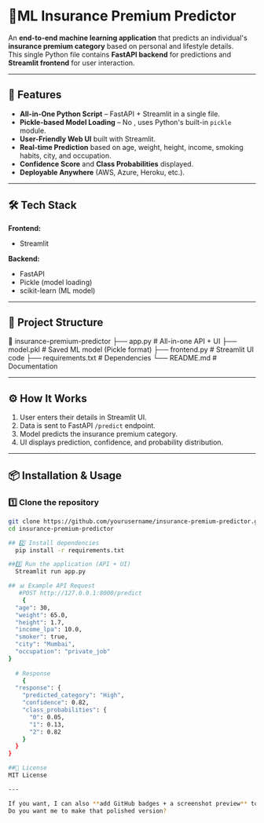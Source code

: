 # 📌ML Insurance Premium  Predictor

An **end-to-end machine learning application** that predicts an individual's **insurance premium category** based on personal and lifestyle details.  
This single Python file contains **FastAPI backend** for predictions and **Streamlit frontend** for user interaction.

---

## 🚀 Features
- **All-in-One Python Script** – FastAPI + Streamlit in a single file.  
- **Pickle-based Model Loading** – No , uses Python's built-in `pickle` module.  
- **User-Friendly Web UI** built with Streamlit.  
- **Real-time Prediction** based on age, weight, height, income, smoking habits, city, and occupation.  
- **Confidence Score** and **Class Probabilities** displayed.  
- **Deployable Anywhere** (AWS, Azure, Heroku, etc.).  

---

## 🛠 Tech Stack
**Frontend:**  
- Streamlit  

**Backend:**  
- FastAPI  
- Pickle (model loading)  
- scikit-learn (ML model)  

---

## 📂 Project Structure

📁 insurance-premium-predictor
├── app.py # All-in-one API + UI
├── model.pkl # Saved ML model (Pickle format)
├── frontend.py # Streamlit UI code
├── requirements.txt # Dependencies
└── README.md # Documentation 


---

## ⚙️ How It Works
1. User enters their details in Streamlit UI.  
2. Data is sent to FastAPI `/predict` endpoint.  
3. Model predicts the insurance premium category.  
4. UI displays prediction, confidence, and probability distribution.  

---

## 📦 Installation & Usage

### 1️⃣ Clone the repository
```bash
git clone https://github.com/yourusername/insurance-premium-predictor.git
cd insurance-premium-predictor

## 2️⃣ Install dependencies
  pip install -r requirements.txt

##3️⃣ Run the application (API + UI)
  Streamlit run app.py

## 📊 Example API Request
   #POST http://127.0.0.1:8000/predict
    {
  "age": 30,
  "weight": 65.0,
  "height": 1.7,
  "income_lpa": 10.0,
  "smoker": true,
  "city": "Mumbai",
  "occupation": "private_job"
}
   
  # Response 
    {
  "response": {
    "predicted_category": "High",
    "confidence": 0.82,
    "class_probabilities": {
      "0": 0.05,
      "1": 0.13,
      "2": 0.82
    }
  }
}

##📜 License
MIT License

---

If you want, I can also **add GitHub badges + a screenshot preview** to make your README look professional and appealing.  
Do you want me to make that polished version?



   


